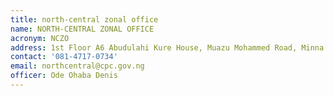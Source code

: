 ```yaml
---
title: north-central zonal office
name: NORTH-CENTRAL ZONAL OFFICE
acronym: NCZO
address: 1st Floor A6 Abudulahi Kure House, Muazu Mohammed Road, Minna
contact: '081-4717-0734'
email: northcentral@cpc.gov.ng
officer: Ode Ohaba Denis
---
```


